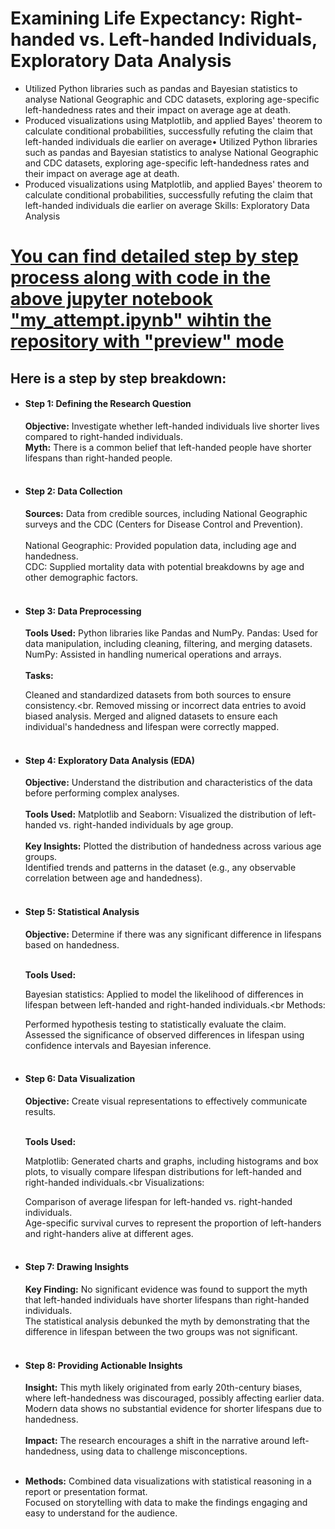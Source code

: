 # Examining Life Expectancy: Right-handed vs. Left-handed Individuals, Exploratory Data Analysis
- Utilized Python libraries such as pandas and Bayesian statistics to analyse National Geographic and CDC datasets, exploring age-specific 
left-handedness rates and their impact on average age at death.
- Produced visualizations using Matplotlib, and applied Bayes' theorem to calculate conditional probabilities, successfully refuting the claim 
that left-handed individuals die earlier on average• Utilized Python libraries such as pandas and Bayesian statistics to analyse National Geographic and CDC datasets, exploring age-specific left-handedness rates and their impact on average age at death.
- Produced visualizations using Matplotlib, and applied Bayes' theorem to calculate conditional probabilities, successfully refuting the claim that left-handed individuals die earlier on average
Skills: Exploratory Data Analysis

# [You can find detailed step by step process along with code in the above jupyter notebook "my_attempt.ipynb" wihtin the repository with "preview" mode](https://github.com/Cyber-Prajwal/Analysing-Death-difference-of-Right-Handers-and-Left-Handers/blob/main/my_attempt.ipynb)

## Here is a step by step breakdown:
- #### Step 1: Defining the Research Question
  **Objective:** Investigate whether left-handed individuals live shorter lives compared to right-handed individuals.<br>
  **Myth:** There is a common belief that left-handed people have shorter lifespans than right-handed people.<br><br>
- #### Step 2: Data Collection
  **Sources:** Data from credible sources, including National Geographic surveys and the CDC (Centers for Disease Control and Prevention).<br><br>
  National Geographic: Provided population data, including age and handedness.<br>
  CDC: Supplied mortality data with potential breakdowns by age and other demographic factors.<br><br>
- #### Step 3: Data Preprocessing
  **Tools Used:** Python libraries like Pandas and NumPy.
      Pandas: Used for data manipulation, including cleaning, filtering, and merging datasets.<br>
       NumPy: Assisted in handling numerical operations and arrays.<br><br>
  **Tasks:**

    Cleaned and standardized datasets from both sources to ensure consistency.<br.
    Removed missing or incorrect data entries to avoid biased analysis.
    Merged and aligned datasets to ensure each individual's handedness and lifespan were correctly mapped.<br><br>
- #### Step 4: Exploratory Data Analysis (EDA)
  **Objective:** Understand the distribution and characteristics of the data before performing complex analyses.<br><br>
  **Tools Used:**
    Matplotlib and Seaborn: Visualized the distribution of left-handed vs. right-handed individuals by age group.<br><br>
  **Key Insights:**
    Plotted the distribution of handedness across various age groups.<br>
    Identified trends and patterns in the dataset (e.g., any observable correlation between age and handedness).<br><br>
- #### Step 5: Statistical Analysis
  **Objective:** Determine if there was any significant difference in lifespans based on handedness.<br><br>

  **Tools Used:**

    Bayesian statistics: Applied to model the likelihood of differences in lifespan between left-handed and right-handed individuals.<br
  Methods:

    Performed hypothesis testing to statistically evaluate the claim.<br>
    Assessed the significance of observed differences in lifespan using confidence intervals and Bayesian inference.<br><br>
- #### Step 6: Data Visualization
  **Objective:** Create visual representations to effectively communicate results.<br><br>

  **Tools Used:**

    Matplotlib: Generated charts and graphs, including histograms and box plots, to visually compare lifespan distributions for left-handed and right-handed individuals.<br
  Visualizations:

    Comparison of average lifespan for left-handed vs. right-handed individuals.<br>
    Age-specific survival curves to represent the proportion of left-handers and right-handers alive at different ages.<br><br>
- #### Step 7: Drawing Insights
    **Key Finding:** No significant evidence was found to support the myth that left-handed individuals have shorter lifespans than right-handed individuals.<br>
                 The statistical analysis debunked the myth by demonstrating that the difference in lifespan between the two groups was not significant.<br><br>
- #### Step 8: Providing Actionable Insights
  **Insight:** This myth likely originated from early 20th-century biases, where left-handedness was discouraged, possibly affecting earlier data. Modern data shows no substantial evidence for               shorter lifespans due to handedness.<br><br>
  **Impact:** The research encourages a shift in the narrative around left-handedness, using data to challenge misconceptions.<br><br>

- **Methods:**
  Combined data visualizations with statistical reasoning in a report or presentation format.<br>
  Focused on storytelling with data to make the findings engaging and easy to understand for the audience.
